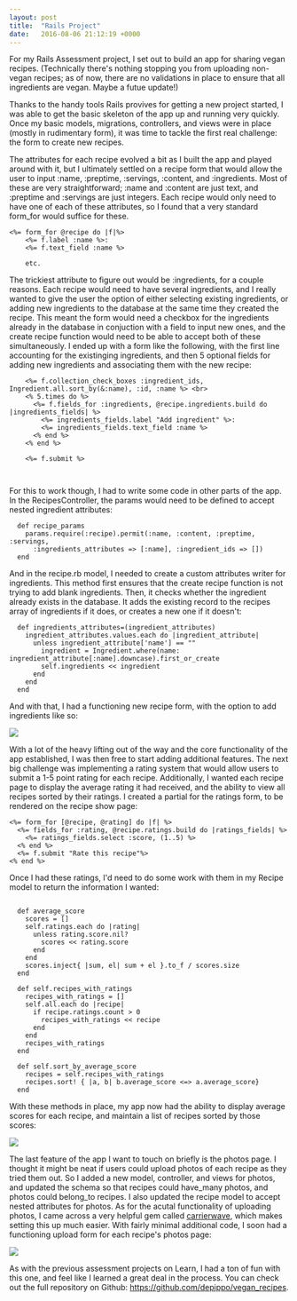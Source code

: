 ```yaml
---
layout: post
title:  "Rails Project"
date:   2016-08-06 21:12:19 +0000
---
```


For my Rails Assessment project, I set out to build an app for sharing vegan recipes. (Technically there's nothing stopping you from uploading non-vegan recipes; as of now, there are no validations in place to ensure that all ingredients are vegan. Maybe a futue update!)

Thanks to the handy tools Rails provives for getting a new project started, I was able to get the basic skeleton of the app up and running very quickly. Once my basic models, migrations, controllers, and views were in place (mostly in rudimentary form), it was time to tackle the first real challenge: the form to create new recipes.

The attributes for each recipe evolved a bit as I built the app and played around with it, but I ultimately settled on a recipe form that would allow the user to input :name, :preptime, :servings, :content, and :ingredients. Most of these are very straightforward; :name and :content are just text, and :preptime and :servings are just integers. Each recipe would only need to have one of each of these attributes, so I found that a very standard form_for would suffice for these.

```
<%= form_for @recipe do |f|%>
    <%= f.label :name %>:
    <%= f.text_field :name %>
		
	etc.
```

The trickiest attribute to figure out would be :ingredients, for a couple reasons. Each recipe would need to have several ingredients, and I really wanted to give the user the option of either selecting existing ingredients, or adding new ingredients to the database at the same time they created the recipe. This meant the form would need a checkbox for the ingredients already in the database in conjuction with a field to input new ones, and the create recipe function would need to be able to accept both of these simultaneously. I ended up with a form like the following, with the first line accounting for the existinging ingredients, and then 5 optional fields for adding new ingredients and associating them with the new recipe:

```
    <%= f.collection_check_boxes :ingredient_ids, Ingredient.all.sort_by(&:name), :id, :name %> <br>
    <% 5.times do %>
      <%= f.fields_for :ingredients, @recipe.ingredients.build do |ingredients_fields| %>
        <%= ingredients_fields.label "Add ingredient" %>:
        <%= ingredients_fields.text_field :name %>
      <% end %>
    <% end %>
		
	<%= f.submit %>
	
	
```

For this to work though, I had to write some code in other parts of the app. In the RecipesController, the params would need to be defined to accept nested ingredient attributes:

```
  def recipe_params
    params.require(:recipe).permit(:name, :content, :preptime, :servings,
      :ingredients_attributes => [:name], :ingredient_ids => [])
  end
```

And in the recipe.rb model, I needed to create a custom attributes writer for ingredients. This method first ensures that the create recipe function is not trying to add blank ingredients. Then, it checks whether the ingredient already exists in the database. It adds the existing record to the recipes array of ingredients if it does, or creates a new one if it doesn't:

```
  def ingredients_attributes=(ingredient_attributes)
    ingredient_attributes.values.each do |ingredient_attribute|
      unless ingredient_attribute['name'] == ""
        ingredient = Ingredient.where(name: ingredient_attribute[:name].downcase).first_or_create
        self.ingredients << ingredient
      end
    end
  end
```

And with that, I had a functioning new recipe form, with the option to add ingredients like so:

![](http://i.imgur.com/BadJpVG.png)

With a lot of the heavy lifting out of the way and the core functionality of the app established, I was then free to start adding additional features. The next big challenge was implementing a rating system that would allow users to submit a 1-5 point rating for each recipe. Additionally, I wanted each recipe page to display the average rating it had received, and the ability to view all recipes sorted by their ratings. I created a partial for the ratings form, to be rendered on the recipe show page:

```
<%= form_for [@recipe, @rating] do |f| %>
  <%= fields_for :rating, @recipe.ratings.build do |ratings_fields| %>
    <%= ratings_fields.select :score, (1..5) %>
  <% end %>
  <%= f.submit "Rate this recipe"%>
<% end %>
```

Once I had these ratings, I'd need to do some work with them in my Recipe model to return the information I wanted:

```

  def average_score
    scores = []
    self.ratings.each do |rating|
      unless rating.score.nil?
        scores << rating.score
      end
    end
    scores.inject{ |sum, el| sum + el }.to_f / scores.size
  end

  def self.recipes_with_ratings
    recipes_with_ratings = []
    self.all.each do |recipe|
      if recipe.ratings.count > 0
        recipes_with_ratings << recipe
      end
    end
    recipes_with_ratings
  end

  def self.sort_by_average_score
    recipes = self.recipes_with_ratings
    recipes.sort! { |a, b| b.average_score <=> a.average_score}
  end
```


With these methods in place, my app now had the ability to display average scores for each recipe, and maintain a list of  recipes sorted by those scores:

![](http://i.imgur.com/MbssXm1.png)

The last feature of the app I want to touch on briefly is the photos page. I thought it might be neat if users could upload photos of each recipe as they tried them out. So I added a new model, controller, and views for photos, and updated the schema so that recipes could have_many photos, and photos could belong_to recipes. I also updated the recipe model to accept nested attributes for photos. As for the acutal functionality of uploading photos, I came across a very helpful gem called [carrierwave](https://github.com/carrierwaveuploader/carrierwave), which makes setting this up much easier. With fairly minimal additional code, I soon had a functioning upload form for each recipe's photos page:

![](http://i.imgur.com/bdsDnK3.png)

As with the previous assessment projects on Learn, I had a ton of fun with this one, and feel like I learned a great deal in the process. You can check out the full repository on Github: https://github.com/depippo/vegan_recipes.

